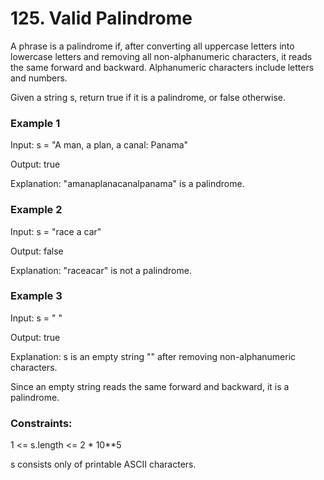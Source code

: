 # 125. Valid Palindrome

A phrase is a palindrome if, after converting all uppercase letters into lowercase letters and removing all non-alphanumeric characters, it reads the same forward and backward. Alphanumeric characters include letters and numbers.

Given a string s, return true if it is a palindrome, or false otherwise.

### Example 1

Input: s = "A man, a plan, a canal: Panama"

Output: true

Explanation: "amanaplanacanalpanama" is a palindrome.

### Example 2

Input: s = "race a car"

Output: false

Explanation: "raceacar" is not a palindrome.

### Example 3

Input: s = " "

Output: true

Explanation: s is an empty string "" after removing non-alphanumeric characters.

Since an empty string reads the same forward and backward, it is a palindrome.

### Constraints:

1 <= s.length <= 2 * 10**5

s consists only of printable ASCII characters.